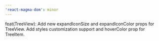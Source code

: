 ```yaml
---
'react-magma-dom': minor
---
```


feat(TreeView): Add new expandIconSize and expandIconColor props for TreeView. Add styles customization support and hoverColor prop for TreeItem.
